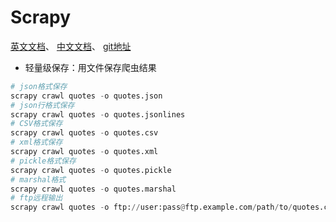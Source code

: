 # Scrapy
[英文文档](https://docs.scrapy.org/en/latest/)、
[中文文档](https://scrapy-chs.readthedocs.io/zh_CN/0.24/)、
[git地址](https://github.com/scrapy/scrapy/tree/2.6.1)

- 轻量级保存：用文件保存爬虫结果
```python
# json格式保存
scrapy crawl quotes -o quotes.json
# json行格式保存
scrapy crawl quotes -o quotes.jsonlines
# CSV格式保存
scrapy crawl quotes -o quotes.csv
# xml格式保存
scrapy crawl quotes -o quotes.xml
# pickle格式保存
scrapy crawl quotes -o quotes.pickle
# marshal格式
scrapy crawl quotes -o quotes.marshal
# ftp远程输出
scrapy crawl quotes -o ftp://user:pass@ftp.example.com/path/to/quotes.csv
```
